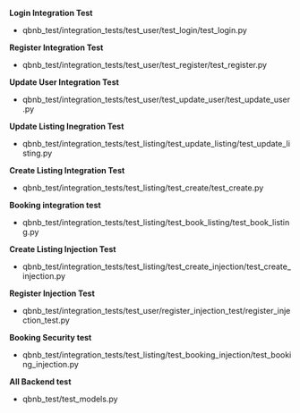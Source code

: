 **Login Integration Test**
- qbnb_test/integration_tests/test_user/test_login/test_login.py

**Register Integration Test**
- qbnb_test/integration_tests/test_user/test_register/test_register.py

**Update User Integration Test**
- qbnb_test/integration_tests/test_user/test_update_user/test_update_user.py

**Update Listing Inegration Test**
- qbnb_test/integration_tests/test_listing/test_update_listing/test_update_listing.py

**Create Listing Integration Test**
- qbnb_test/integration_tests/test_listing/test_create/test_create.py

**Booking integration test**
- qbnb_test/integration_tests/test_listing/test_book_listing/test_book_listing.py

**Create Listing Injection Test**
- qbnb_test/integration_tests/test_listing/test_create_injection/test_create_injection.py

**Register Injection Test**
- qbnb_test/integration_tests/test_user/register_injection_test/register_injection_test.py

**Booking Security test**
- qbnb_test/integration_tests/test_listing/test_booking_injection/test_booking_injection.py

**All Backend test**
- qbnb_test/test_models.py